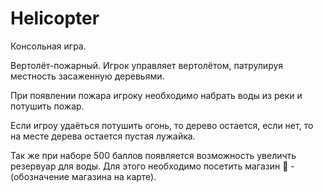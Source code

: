 # Helicopter
Консольная игра.

Вертолёт-пожарный. Игрок управляет вертолётом, патрулируя местность засаженную деревьями.

При появлении пожара игроку необходимо набрать воды из реки и потушить пожар.

Если игроу удаёться потушить огонь, то дерево остается, если нет, то на месте дерева остается пустая лужайка.

Так же при наборе 500 баллов появляется возможность увеличть резервуар для воды.
Для этого необходимо посетить магазин 🏪 - (обозначение магазина на карте).

